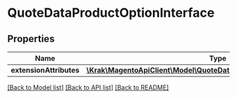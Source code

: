 # QuoteDataProductOptionInterface

## Properties
Name | Type | Description | Notes
------------ | ------------- | ------------- | -------------
**extensionAttributes** | [**\Krak\MagentoApiClient\Model\QuoteDataProductOptionExtensionInterface**](QuoteDataProductOptionExtensionInterface.md) |  | [optional] 

[[Back to Model list]](../README.md#documentation-for-models) [[Back to API list]](../README.md#documentation-for-api-endpoints) [[Back to README]](../README.md)


